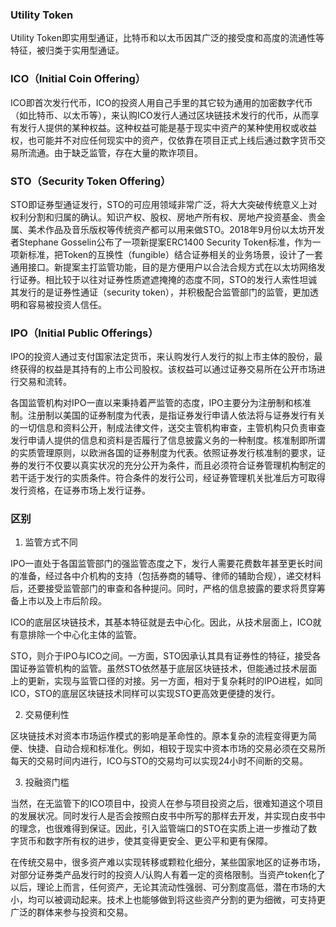 ### Utility Token 
Utility Token即实用型通证，比特币和以太币因其广泛的接受度和高度的流通性等特征，被归类于实用型通证。

### ICO（Initial Coin Offering）
ICO即首次发行代币，ICO的投资人用自己手里的其它较为通用的加密数字代币（如比特币、以太币等），来认购ICO发行人通过区块链技术发行的代币，从而享有发行人提供的某种权益。这种权益可能是基于现实中资产的某种使用权或收益权，也可能并不对应任何现实中的资产，仅依靠在项目正式上线后通过数字货币交易所流通。由于缺乏监管，存在大量的欺诈项目。

### STO（Security Token Offering）
STO即证券型通证发行，STO的可应用领域非常广泛，将大大突破传统意义上对权利分割和归属的确认。知识产权、股权、房地产所有权、房地产投资基金、贵金属、美术作品及音乐版权等传统资产都可以用来做STO。2018年9月份以太坊开发者Stephane Gosselin公布了一项新提案ERC1400 Security Token标准，作为一项新标准，把Token的互换性（fungible）结合证券相关的业务场景，设计了一套通用接口。新提案主打监管功能，目的是方便用户以合法合规方式在以太坊网络发行证券。相比较于以往对证券性质遮遮掩掩的态度不同，STO的发行人索性坦诚其发行的是证券性通证（security token），并积极配合监管部门的监管，更加透明和容易被投资人信任。

### IPO（Initial Public Offerings）
IPO的投资人通过支付国家法定货币，来认购发行人发行的拟上市主体的股份，最终获得的权益是其持有的上市公司股权。该权益可以通过证券交易所在公开市场进行交易和流转。
  
各国监管机构对IPO一直以来秉持着严监管的态度，IPO主要分为注册制和核准制。注册制以美国的证券制度为代表，是指证券发行申请人依法将与证券发行有关的一切信息和资料公开，制成法律文件，送交主管机构审查，主管机构只负责审查发行申请人提供的信息和资料是否履行了信息披露义务的一种制度。核准制即所谓的实质管理原则，以欧洲各国的证券制度为代表。依照证券发行核准制的要求，证券的发行不仅要以真实状况的充分公开为条件，而且必须符合证券管理机构制定的若干适于发行的实质条件。符合条件的发行公司，经证券管理机关批准后方可取得发行资格，在证券市场上发行证券。

### 区别
1. 监管方式不同

IPO一直处于各国监管部门的强监管态度之下，发行人需要花费数年甚至更长时间的准备，经过各中介机构的支持（包括券商的辅导、律师的辅助合规），递交材料后，还要接受监管部门的审查和各种提问。同时，严格的信息披露的要求将贯穿筹备上市以及上市后阶段。

ICO的底层区块链技术，其基本特征就是去中心化。因此，从技术层面上，ICO就有意排除一个中心化主体的监管。

STO，则介于IPO与ICO之间。一方面，STO因承认其具有证券性的特征，接受各国证券监管机构的监管。虽然STO依然基于底层区块链技术，但能通过技术层面上的更新，实现与监管口径的对接。另一方面，相对于复杂耗时的IPO进程，如同ICO，STO的底层区块链技术同样可以实现STO更高效更便捷的发行。

2. 交易便利性

区块链技术对资本市场运作模式的影响是革命性的。原本复杂的流程变得更为简便、快捷、自动合规和标准化。例如，相较于现实中资本市场的交易必须在交易所每天的交易时间内进行，ICO与STO的交易均可以实现24小时不间断的交易。

3. 投融资门槛

当然，在无监管下的ICO项目中，投资人在参与项目投资之后，很难知道这个项目的发展状况。同时发行人是否会按照白皮书中所写的那样去开发，并实现白皮书中的理念，也很难得到保证。因此，引入监管端口的STO在实质上进一步推动了数字货币和数字所有权的进步，使其变得更安全、更公平和更有保障。

在传统交易中，很多资产难以实现转移或颗粒化细分，某些国家地区的证券市场，对部分证券类产品发行时的投资人/认购人有着一定的资格限制。当资产token化了以后，理论上而言，任何资产，无论其流动性强弱、可分割度高低，潜在市场的大小，均可以被调动起来。技术上也能够做到将这些资产分割的更为细微，可支持更广泛的群体来参与投资和交易。
